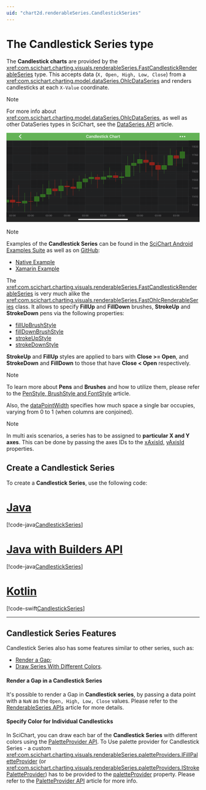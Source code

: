 ```yaml
---
uid: "chart2d.renderableSeries.CandlestickSeries"
---
```


# The Candlestick Series type
The **Candlestick charts** are provided by the <xref:com.scichart.charting.visuals.renderableSeries.FastCandlestickRenderableSeries> type. This accepts data (`X, Open, High, Low, Close`) from a <xref:com.scichart.charting.model.dataSeries.OhlcDataSeries> and renders candlesticks at each `X-Value` coordinate.

> [!NOTE] 
> For more info about <xref:com.scichart.charting.model.dataSeries.OhlcDataSeries>, as well as other DataSeries types in SciChart, see the [DataSeries API](xref:chart2d.DataSeriesAPIs) article.

![Candlestick Series Type](images/candlestick-chart-example.png)

> [!NOTE] 
> Examples of the **Candlestick Series** can be found in the [SciChart Android Examples Suite](https://www.scichart.com/examples/android-chart/) as well as on [GitHub](https://github.com/ABTSoftware/SciChart.Android.Examples):
> - [Native Example](https://www.scichart.com/example/android-chart/android-candlestick-chart-example/)
> - [Xamarin Example](https://www.scichart.com/example/xamarin-chart/xamarin-chart-candlestick-chart-example/)

The <xref:com.scichart.charting.visuals.renderableSeries.FastCandlestickRenderableSeries> is very much alike the <xref:com.scichart.charting.visuals.renderableSeries.FastOhlcRenderableSeries> class. It allows to specify **FillUp** and **FillDown** brushes, **StrokeUp** and **StrokeDown** pens via the following properties:
- [fillUpBrushStyle](xref:com.scichart.charting.visuals.renderableSeries.FastCandlestickRenderableSeries.setFillUpBrushStyle(com.scichart.drawing.common.BrushStyle))
- [fillDownBrushStyle](xref:com.scichart.charting.visuals.renderableSeries.FastCandlestickRenderableSeries.setFillDownBrushStyle(com.scichart.drawing.common.BrushStyle))
- [strokeUpStyle](xref:com.scichart.charting.visuals.renderableSeries.OhlcRenderableSeriesBase.setStrokeUpStyle(com.scichart.drawing.common.PenStyle))
- [strokeDownStyle](xref:com.scichart.charting.visuals.renderableSeries.OhlcRenderableSeriesBase.setStrokeDownStyle(com.scichart.drawing.common.PenStyle))

**StrokeUp** and **FillUp** styles are applied to bars with **Close >= Open**, and **StrokeDown** and **FillDown** to those that have **Close < Open** respectively. 

> [!NOTE] 
> To learn more about **Pens** and **Brushes** and how to utilize them, please refer to the [PenStyle, BrushStyle and FontStyle](xref:stylingAndTheming.PenStyleBrushStyleAndFontStyle) article.

Also, the [dataPointWidth](xref:com.scichart.charting.visuals.renderableSeries.OhlcRenderableSeriesBase.setDataPointWidth(double)) specifies how much space a single bar occupies, varying from 0 to 1 (when columns are conjoined). 

> [!NOTE] 
> In multi axis scenarios, a series has to be assigned to **particular X and Y axes**. This can be done by passing the axes IDs to the [xAxisId](xref:com.scichart.charting.visuals.renderableSeries.IRenderableSeries.setXAxisId(java.lang.String)), [yAxisId](xref:com.scichart.charting.visuals.renderableSeries.IRenderableSeries.setYAxisId(java.lang.String)) properties.

## Create a Candlestick Series
To create a **Candlestick Series**, use the following code:

# [Java](#tab/java)
[!code-java[CandlestickSeries](../../../samples/sandbox/app/src/main/java/com/scichart/docsandbox/examples/java/series2d/CandlestickSeries2D.java#Example)]
# [Java with Builders API](#tab/javaBuilder)
[!code-java[CandlestickSeries](../../../samples/sandbox/app/src/main/java/com/scichart/docsandbox/examples/javaBuilder/series2d/CandlestickSeries2D.java#Example)]
# [Kotlin](#tab/kotlin)
[!code-swift[CandlestickSeries](../../../samples/sandbox/app/src/main/java/com/scichart/docsandbox/examples/kotlin/series2d/CandlestickSeries2D.kt#Example)]
***

## Candlestick Series Features
Candlestick Series also has some features similar to other series, such as:
- [Render a Gap](#render-a-gap-in-a-candlestick-series);
- [Draw Series With Different Colors](#specify-color-for-individual-candlesticks).

#### Render a Gap in a Candlestick Series
It's possible to render a Gap in **Candlestick series**, by passing a data point with a `NaN` as the `Open, High, Low, Close` values. Please refer to the [RenderableSeries APIs](xref:chart2d.2DChartTypes#adding-a-gap-onto-a-renderableseries) article for more details.

#### Specify Color for Individual Candlesticks
In SciChart, you can draw each bar of the **Candlestick Series** with different colors using the [PaletteProvider API](xref:chart2d.PaletteProviderAPI). 
To Use palette provider for Candlestick Series - a custom <xref:com.scichart.charting.visuals.renderableSeries.paletteProviders.IFillPaletteProvider> (or <xref:com.scichart.charting.visuals.renderableSeries.paletteProviders.IStrokePaletteProvider>) has to be provided to the [paletteProvider](xref:com.scichart.charting.visuals.renderableSeries.IRenderableSeries.setPaletteProvider(com.scichart.charting.visuals.renderableSeries.paletteProviders.IPaletteProvider)) property. Please refer to the [PaletteProvider API](xref:chart2d.PaletteProviderAPI) article for more info.

